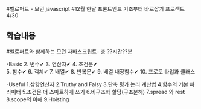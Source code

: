 #벨로퍼트 - 모던 javascript
#12월 한달 프론트앤드 기초부터 바로잡기 프로젝트4/30

## 학습내용

#벨로퍼트와 함께하는 모던 자바스크립트- 총 ??시간??분<br>

-Basic
  2. 변수✔ 
  3. 연산자✔
  4. 조건문✔<br>
  5. 함수✔
  6. 객체✔
  7. 배열✔
  8. 반복문✔
  9. 배열 내장함수✔
  10. 프로토 타입과 클래스

-Useful
 1.삼항연산자
 2.Truthy and Falsy
 3.단축 평가 논리 계산법
 4.함수의 기본 파라미터
 5.조건문 더 스마트하게 쓰기
 6.비구조화 할당(구조분해)
 7.spread 와 rest
 8.scope의 이해
 9.Hoisting
